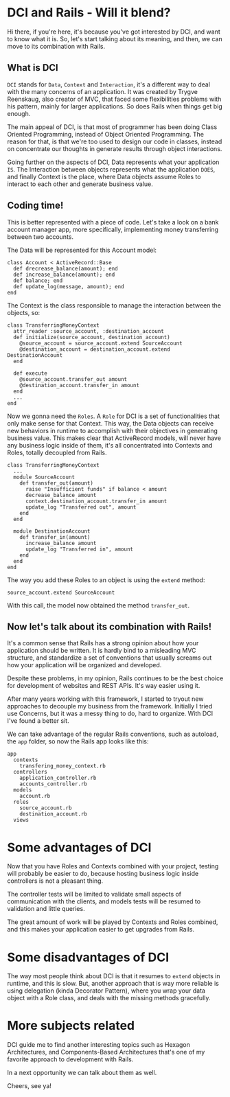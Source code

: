 # DCI and Rails - Will it blend?

Hi there, if you're here, it's because you've got interested by DCI, and want to know what it is. So, let's start talking about its meaning, and then, we can move to its combination with Rails. 

## What is DCI

`DCI` stands for `Data`, `Context` and `Interaction`, it's a different way to deal with the many concerns of an application. It was created by Trygve Reenskaug, also creator of MVC, that faced some flexibilities problems with his pattern, mainly for larger applications. So does Rails when things get big enough.

The main appeal of DCI, is that most of programmer has been doing Class Oriented Programming, instead of Object Oriented Programming. The reason for that, is that we're too used to design our code in classes, instead on concentrate our thoughts in generate results through object interactions.

Going further on the aspects of DCI, Data represents what your application `IS`. The Interaction between objects represents what the application `DOES`, and finally Context is the place, where Data objects assume Roles to interact to each other and generate business value.

## Coding time!

This is better represented with a piece of code. Let's take a look on a bank account manager app, more specifically, implementing money transferring between two accounts.

The Data will be represented for this Account model:

    class Account < ActiveRecord::Base
      def drecrease_balance(amount); end
      def increase_balance(amount); end
      def balance; end
      def update_log(message, amount); end
    end

The Context is the class responsible to manage the interaction between the objects, so:

    class TransferringMoneyContext
      attr_reader :source_account, :destination_account
      def initialize(source_account, destination_account)
        @source_account = source_account.extend SourceAccount
        @destination_account = destination_account.extend DestinationAccount
      end

      def execute
        @source_account.transfer_out amount
        @destination_account.transfer_in amount
      end 
      ...
    end

Now we gonna need the `Roles`. A `Role` for DCI is a set of functionalities that only make sense for that Context. This way, the Data objects can receive new behaviors in runtime to accomplish with their objectives in generating business value. This makes clear that ActiveRecord models, will never have any business logic inside of them, it's all concentrated into Contexts and Roles, totally decoupled from Rails.

    class TransferringMoneyContext
      ...
      module SourceAccount
        def transfer_out(amount)
          raise "Insufficient funds" if balance < amount
          decrease_balance amount
          context.destination_account.transfer_in amount
          update_log "Transferred out", amount
        end
      end

      module DestinationAccount
        def transfer_in(amount)
          increase_balance amount
          update_log "Transferred in", amount
        end
      end
    end

The way you add these Roles to an object is using the `extend` method:

    source_account.extend SourceAccount

With this call, the model now obtained the method `transfer_out`.

## Now let's talk about its combination with Rails!

It's a common sense that Rails has a strong opinion about how your application should be written. It is hardly bind to a misleading MVC structure, and standardize a set of conventions that usually screams out how your application will be organized and developed.

Despite these problems, in my opinion, Rails continues to be the best choice for development of websites and REST APIs. It's way easier using it.

After many years working with this framework, I started to tryout new approaches to decouple my business from the framework. Initially I tried use Concerns, but it was a messy thing to do, hard to organize. With DCI I've found a better sit.

We can take advantage of the regular Rails conventions, such as autoload, the `app` folder, so now the Rails app looks like this:

    app
      contexts
        transfering_money_context.rb
      controllers
        application_controller.rb
        accounts_controller.rb
      models
        account.rb
      roles
        source_account.rb
        destination_account.rb
      views

# Some advantages of DCI

Now that you have Roles and Contexts combined with your project, testing will probably be easier to do, because hosting business logic inside controllers is not a pleasant thing.

The controller tests will be limited to validate small aspects of communication with the clients, and models tests will be resumed to validation and little queries.

The great amount of work will be played by Contexts and Roles combined, and this makes your application easier to get upgrades from Rails.

# Some disadvantages of DCI

The way most people think about DCI is that it resumes to `extend` objects in runtime, and this is slow. But, another approach that is way more reliable is using delegation (kinda Decorator Pattern), where you wrap your data object with a Role class, and deals with the missing methods gracefully.

# More subjects related

DCI guide me to find another interesting topics such as Hexagon Architectures, and Components-Based Architectures that's one of my favorite approach to development with Rails.

In a next opportunity we can talk about them as well.

Cheers, see ya!